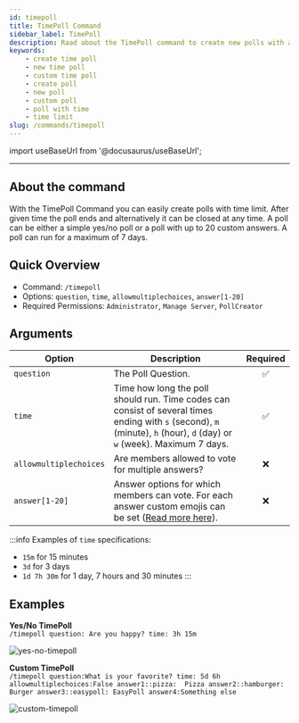 ```yaml
---
id: timepoll
title: TimePoll Command
sidebar_label: TimePoll
description: Raad about the TimePoll command to create new polls with a time limit
keywords:
    - create time poll
    - new time poll
    - custom time poll
    - create poll
    - new poll
    - custom poll
    - poll with time
    - time limit
slug: /commands/timepoll
---
```


import useBaseUrl from '@docusaurus/useBaseUrl';

---

## About the command
With the TimePoll Command you can easily create polls with time limit. After given time the poll ends and alternatively it can be closed at any time. A poll can be either a simple yes/no poll or a poll with up to 20 custom answers. A poll can run for a maximum of 7 days.

## Quick Overview
- Command: `/timepoll`
- Options: `question`, `time`, `allowmultiplechoices`, `answer[1-20]`
- Required Permissions: `Administrator`, `Manage Server`, `PollCreator`

## Arguments
| Option                 | Description                                                                                                                                                                              | Required |
| ---------------------- | ---------------------------------------------------------------------------------------------------------------------------------------------------------------------------------------- | :------: |
| `question`             | The Poll Question.                                                                                                                                                                       | &#9989;  |
| `time`                 | Time how long the poll should run. Time codes can consist of several times ending with `s` (second), `m` (minute), `h` (hour), `d` (day) or `w` (week). Maximum 7 days.                  | &#9989;  |
| `allowmultiplechoices` | Are members allowed to vote for multiple answers?                                                                                                                                        | &#10060; |
| `answer[1-20]`         | Answer options for which members can vote. For each answer custom emojis can be set ([Read more here](/faq.md#how-can-i-use-custom-emojis)).                                             | &#10060; |

:::info
Examples of `time` specifications:
- `15m` for 15 minutes
- `3d` for 3 days
- `1d 7h 30m` for 1 day, 7 hours and 30 minutes
:::

## Examples
**Yes/No TimePoll**  
`/timepoll question: Are you happy? time: 3h 15m`

![yes-no-timepoll](/images/commands/yes-no-timepoll.png)

**Custom TimePoll**  
`/timepoll question:What is your favorite? time: 5d 6h allowmultiplechoices:False answer1::pizza:  Pizza answer2::hamburger:  Burger answer3::easypoll: EasyPoll answer4:Something else`

![custom-timepoll](/images/commands/custom-timepoll.png)
